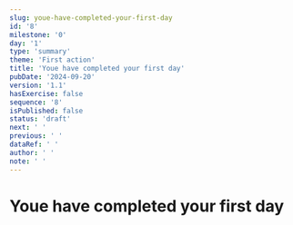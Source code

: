 ```yaml
---
slug: youe-have-completed-your-first-day
id: '8'
milestone: '0'
day: '1'
type: 'summary'
theme: 'First action'
title: 'Youe have completed your first day'
pubDate: '2024-09-20'
version: '1.1'
hasExercise: false
sequence: '8'
isPublished: false
status: 'draft'
next: ' '
previous: ' '
dataRef: ' '
author: ' '
note: ' '
---
```

# Youe have completed your first day